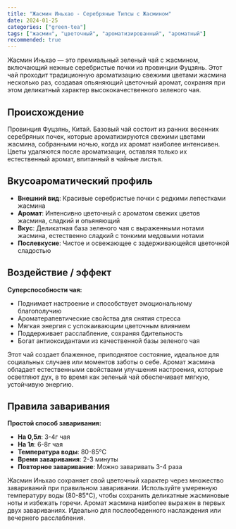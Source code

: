 ```yaml
---
title: "Жасмин Иньхао - Серебряные Типсы с Жасмином"
date: 2024-01-25
categories: ["green-tea"]
tags: ["жасмин", "цветочный", "ароматизированный", "ароматный"]
recommended: true
---
```


Жасмин Иньхао — это премиальный зеленый чай с жасмином, включающий нежные серебристые почки из провинции Фуцзянь. Этот чай проходит традиционную ароматизацию свежими цветами жасмина несколько раз, создавая опьяняющий цветочный аромат, сохраняя при этом деликатный характер высококачественного зеленого чая.

## Происхождение

Провинция Фуцзянь, Китай. Базовый чай состоит из ранних весенних серебряных почек, которые ароматизируются свежими цветами жасмина, собранными ночью, когда их аромат наиболее интенсивен. Цветы удаляются после ароматизации, оставляя только их естественный аромат, впитанный в чайные листья.

## Вкусоароматический профиль

- **Внешний вид**: Красивые серебристые почки с редкими лепестками жасмина
- **Аромат**: Интенсивно цветочный с ароматом свежих цветов жасмина, сладкий и опьяняющий
- **Вкус**: Деликатная база зеленого чая с выраженными нотами жасмина, естественно сладкий с тонкими медовыми нотами
- **Послевкусие**: Чистое и освежающее с задерживающейся цветочной сладостью

## Воздействие / эффект

**Суперспособности чая:**
- Поднимает настроение и способствует эмоциональному благополучию
- Ароматерапевтические свойства для снятия стресса
- Мягкая энергия с успокаивающим цветочным влиянием
- Поддерживает расслабление, сохраняя бдительность
- Богат антиоксидантами из качественной базы зеленого чая

Этот чай создает блаженное, приподнятое состояние, идеальное для социальных случаев или моментов заботы о себе. Аромат жасмина обладает естественными свойствами улучшения настроения, которые осветляют дух, в то время как зеленый чай обеспечивает мягкую, устойчивую энергию.

## Правила заваривания

**Простой способ заваривания:**
- **На 0,5л**: 3-4г чая
- **На 1л**: 6-8г чая
- **Температура воды**: 80-85°C
- **Время заваривания**: 2-3 минуты
- **Повторное заваривание**: Можно заваривать 3-4 раза

Жасмин Иньхао сохраняет свой цветочный характер через множество завариваний при правильном заваривании. Используйте умеренную температуру воды (80-85°C), чтобы сохранить деликатные жасминовые ноты и избежать горечи. Аромат жасмина наиболее выражен в первых двух завариваниях. Идеально для послеобеденного наслаждения или вечернего расслабления.
